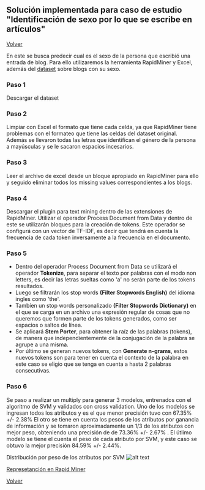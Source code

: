 ## Solución implementada para caso de estudio "Identificación de sexo por lo que se escribe en artículos"
[Volver](../index.md)

En este se busca predecir cual es el sexo de la persona que escribió una entrada de blog. Para ello utilizaremos la herramienta RapidMiner y Excel, además del [dataset](http://www.cs.uic.edu/~liub/FBS/blog-gender-dataset.rar) sobre blogs con su sexo.

### Paso 1
Descargar el dataset

### Paso 2
Limpiar con Excel el formato que tiene cada celda, ya que RapidMiner tiene problemas con el formateo que tiene las celdas del dataset original.
Además se llevaron todas las letras que identifican el género de la persona a mayúsculas y se le sacaron espacios incesarios.

### Paso 3
Leer el archivo de excel desde un bloque apropiado en RapidMiner para ello y seguido eliminar todos los missing values correspondientes a los blogs.

### Paso 4
Descargar el plugin para text mining dentro de las extensiones de RapidMiner.
Utilizar el operador Process Document from Data y dentro de este se utilizarán bloques para la creación de tokens.
Este operador se configurá con un vector de  TF-IDF, es decir que tendrá en cuenta la frecuencia de cada token inversamente a la frecuencia en el documento.


### Paso 5
- Dentro del operador Process Document from Data se utilizará el operador **Tokenize**, para separar el texto por palabras con el modo non letters, es decir las letras sueltas como 'a' no serán parte de los tokens resultados.
- Luego se filtrarán los stop words **(Filter Stopwords English)** del idioma ingles como 'the'.
- Tambíen un stop words personalizado **(Filter Stopwords Dictionary)** en el que se carga en un archivo una expresión regular de cosas que no queremos que formen parte de los tokens generados, como ser espacios o saltos de línea.
- Se aplicará **Stem Porter**, para obtener la raíz de las palabras (tokens), de manera que independientemente de la conjugación de la palabra se agrupe a una misma.
- Por último se generan nuevos tokens, con **Generate n-grams**, estos nuevos tokens son para tener en cuenta el contexto de la palabra en este caso se eligio que se tenga en cuenta a hasta 2 palabras consecutivas.


### Paso 6
Se paso a realizar un multiply para generar 3 modelos, entrenados con el algoritmo de SVM y validados con cross validation.
Uno de los modelos se ingresan todos los atributos y es el que menor precisión tuvo con  67.35% +/- 2.38% 
El otro se tiene en cuenta los pesos de los atributos por ganancia de información y se tomaron aproximadamente un 1/3 de los atributos con mejor peso, obteniendo una precisión de de 73.36% +/- 2.67% .
El útlimo modelo se tiene el cuenta el peso de cada atributo por SVM, y este caso se obtuvo la mejor precisión 84.59% +/- 2.44%.

Distribución por peso de los atributos por SVM
![alt text](./DistribuciónAtributosSVM.png "Logo Title Text 1")


[Represetanción en Rapid Miner](./Process.zip)


[Volver](../index.md)
